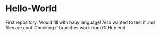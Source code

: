# Hello-World
First repository. Would fill with baby language!
Also wanted to test if .md files are cool. 
Checking if branches work from GitHub end
